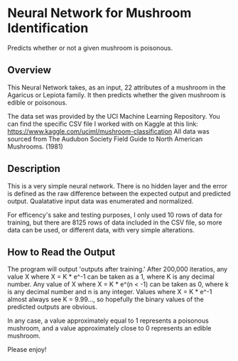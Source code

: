 # Neural Network for Mushroom Identification
Predicts whether or not a given mushroom is poisonous.

## Overview
This Neural Network takes, as an input, 22 attributes of a mushroom in the Agaricus
or Lepiota family. It then predicts whether the given mushroom is edible or 
poisonous. 

The data set was provided by the UCI Machine Learning Repository. You can find the
specific CSV file I worked with on Kaggle at this link:  https://www.kaggle.com/uciml/mushroom-classification
All data was sourced from The Audubon Society Field Guide to North American Mushrooms. (1981) 

## Description
This is a very simple neural network. There is no hidden layer and the error is defined
as the raw difference between the expected output and predicted output. Qualatative 
input data was enumerated and normalized. 

For efficency's sake and testing purposes, I only used 10 rows of data for training, but there 
are 8125 rows of data included in the CSV file, so more data can be used, or different data,
with very simple alterations. 

## How to Read the Output
The program will output 'outputs after training.' After 200,000 iteratios, any 
value X where X = K * e^-1 can be taken as a 1, where K is any decimal number. 
Any value of X where X = K * e^(n < -1) can be taken as 0, where k is any decimal
number and n is any integer. Values where X = K * e^-1 almost always see K = 9.99...,
so hopefully the binary values of the predicted outputs are obvious. 

In any case, a value approximately equal to 1 represents a poisonous mushroom, and a
value approximately close to 0 represents an edible mushroom.


Please enjoy!
